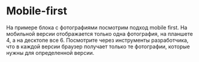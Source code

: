 # Mobile-first

На примере блока с фотографиями посмотрим подход mobile first. На мобильной версии отображается только одна фотография, на планшете 4, а на десктопе все 6. Посмотрите через инструменты разработчика, что в каждой версии браузер получает только те фотографии, которые нужны для определенной версии.